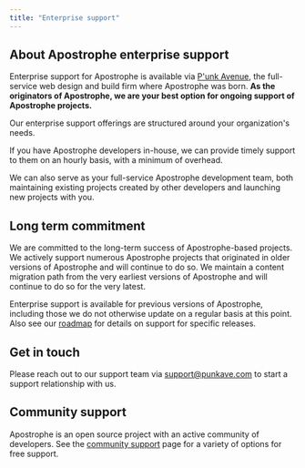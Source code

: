 ```yaml
---
title: "Enterprise support"
---
```


## About Apostrophe enterprise support

Enterprise support for Apostrophe is available via [P'unk Avenue](https://punkave.com), the full-service web design and build firm where Apostrophe was born. **As the originators of Apostrophe, we are your best option for ongoing support of Apostrophe projects.**

Our enterprise support offerings are structured around your organization's needs.

If you have Apostrophe developers in-house, we can provide timely support to them on an hourly basis, with a minimum of overhead.

We can also serve as your full-service Apostrophe development team, both maintaining existing projects created by other developers and launching new projects with you.

## Long term commitment

We are committed to the long-term success of Apostrophe-based projects. We actively support numerous Apostrophe projects that originated in older versions of Apostrophe and will continue to do so. We maintain a content migration path from the very earliest versions of Apostrophe and will continue to do so for the very latest.

Enterprise support is available for previous versions of Apostrophe, including those we do not otherwise update on a regular basis at this point. Also see our [roadmap](roadmap.html) for details on support for specific releases.

## Get in touch

Please reach out to our support team via [support@punkave.com](mailto:support@punkave.com) to start a support relationship with us.

## Community support

Apostrophe is an open source project with an active community of developers. See the [community support](../community/index.html) page for a variety of options for free support.
